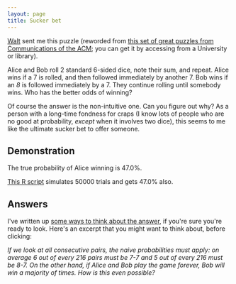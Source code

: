 ```yaml
---
layout: page
title: Sucker bet
---
```


[Walt](http://www.mawode.com/blog/) sent me this puzzle (reworded from
[this set of great puzzles from Communications of the
ACM](http://cacm.acm.org/magazines/2013/2/160169-puzzled-tumbling-dice/fulltext);
you can get it by accessing from a University or library).

Alice and Bob roll 2 standard 6-sided dice, note their sum, and repeat.  Alice wins if a 7 is rolled, and then followed immediately by another 7.  Bob wins if an *8* is followed immediately by a 7. They continue rolling until somebody wins. Who has the better odds of winning?

Of course the answer is the non-intuitive one. Can you figure out why?  As a person with a long-time fondness for craps (I know lots of people who are no good at probability, *except* when it involves two dice), this seems to me like the ultimate sucker bet to offer someone.

## Demonstration

The true probability of Alice winning is 47.0%.

[This R script](alice.R) simulates 50000 trials and gets 47.0% also.

## Answers

I've written up [some ways to think about the answer](suckerAnswer.html), if you're sure you're ready to look. Here's an excerpt that you might want to think about, before clicking:

_If we look at all consecutive pairs, the naive probabilities must
apply: on average 6 out of every 216 pairs must be 7-7 and 5 out of
every 216 must be 8-7. On the other hand, if Alice and Bob play the game
forever, Bob will win a majority of times. How is this even possible?_
